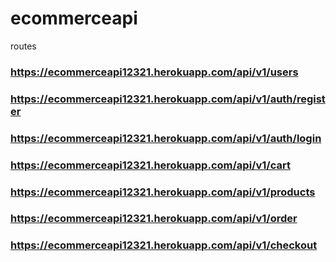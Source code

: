 # ecommerceapi

routes
### https://ecommerceapi12321.herokuapp.com/api/v1/users
### https://ecommerceapi12321.herokuapp.com/api/v1/auth/register
### https://ecommerceapi12321.herokuapp.com/api/v1/auth/login
### https://ecommerceapi12321.herokuapp.com/api/v1/cart
### https://ecommerceapi12321.herokuapp.com/api/v1/products
### https://ecommerceapi12321.herokuapp.com/api/v1/order
### https://ecommerceapi12321.herokuapp.com/api/v1/checkout
